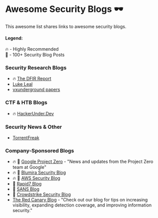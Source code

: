 # Awesome Security Blogs 🕶️

This awesome list shares links to awesome security blogs.

#### Legend: </br>
🔥 - Highly Recommended </br>
💯 - 100+ Security Blog Posts </br>


### Security Research Blogs 
* 🔥 [The DFIR Report](https://thedfirreport.com/)
* [Luke Leal](https://lukeleal.com/research/posts/) 
* [vxunderground papers](https://github.com/vxunderground/VXUG-Papers)

### CTF & HTB Blogs
* 🔥 [HackerUnder.Dev](https://www.hackerunder.dev)

### Security News & Other
* [TorrentFreak](https://torrentfreak.com/)

### Company-Sponsored Blogs
* 🔥 💯 [Google Project Zero](https://googleprojectzero.blogspot.com/) - "News and updates from the Project Zero team at Google"
* 🔥 💯 [Blumira Security Blog](https://www.blumira.com/blog/)
* 🔥 💯 [AWS Security Blog](https://aws.amazon.com/blogs/security/)
* 💯 [Rapid7 Blog](https://blog.rapid7.com/tag/research/)
* 💯 [SANS Blog](https://www.sans.org/blog/)
* 💯 [Crowdstrike Security Blog](https://www.crowdstrike.com/blog/)
* [The Red Canary Blog](https://redcanary.com/blog/) - "Check out our blog for tips on increasing visibility, expanding detection coverage, and improving information security." 
